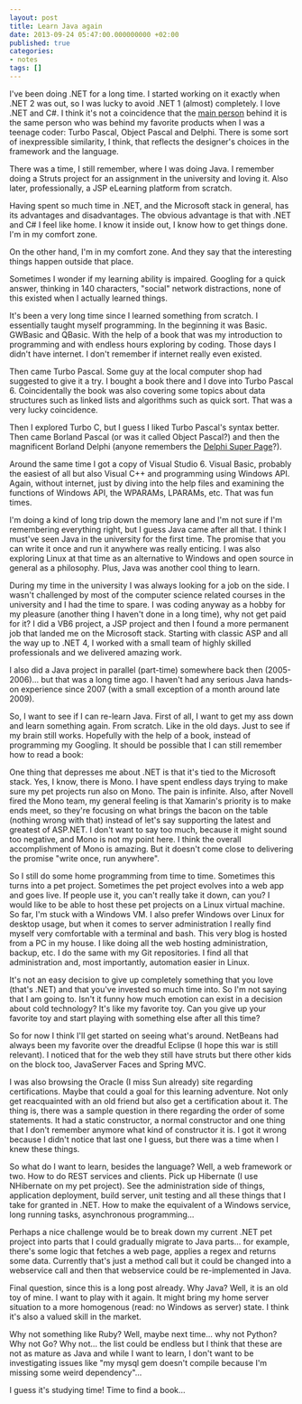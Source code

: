 ```yaml
---
layout: post
title: Learn Java again
date: 2013-09-24 05:47:00.000000000 +02:00
published: true
categories:
- notes
tags: []
---
```


I've been doing .NET for a long time. I started working on it exactly when .NET 2 was out, so I was lucky to avoid .NET 1 (almost) completely. I love .NET and C#. I think it's not a coincidence that the <a href="http://en.wikipedia.org/wiki/Anders_Hejlsberg">main person</a> behind it is the same person who was behind my favorite products when I was a teenage coder: Turbo Pascal, Object Pascal and Delphi. There is some sort of inexpressible similarity, I think, that reflects the designer's choices in the framework and the language.

There was a time, I still remember, where I was doing Java. I remember doing a Struts project for an assignment in the university and loving it. Also later, professionally, a JSP eLearning platform from scratch.

Having spent so much time in .NET, and the Microsoft stack in general, has its advantages and disadvantages. The obvious advantage is that with .NET and C# I feel like home. I know it inside out, I know how to get things done. I'm in my comfort zone.

On the other hand, I'm in my comfort zone. And they say that the interesting things happen outside that place.

Sometimes I wonder if my learning ability is impaired. Googling for a quick answer, thinking in 140 characters, "social" network distractions, none of this existed when I actually learned things.

It's been a very long time since I learned something from scratch. I essentially taught myself programming. In the beginning it was Basic. GWBasic and QBasic. With the help of a book that was my introduction to programming and with endless hours exploring by coding. Those days I didn't have internet. I don't remember if internet really even existed.

Then came Turbo Pascal. Some guy at the local computer shop had suggested to give it a try. I bought a book there and I dove into Turbo Pascal 6. Coincidentally the book was also covering some topics about data structures such as linked lists and algorithms such as quick sort. That was a very lucky coincidence.

Then I explored Turbo C, but I guess I liked Turbo Pascal's syntax better. Then came Borland Pascal (or was it called Object Pascal?) and then the magnificent Borland Delphi (anyone remembers the <a href="http://delphi.icm.edu.pl/">Delphi Super Page</a>?).

Around the same time I got a copy of Visual Studio 6. Visual Basic, probably the easiest of all but also Visual C++ and programming using Windows API. Again, without internet, just by diving into the help files and examining the functions of Windows API, the WPARAMs, LPARAMs, etc. That was fun times.

I'm doing a kind of long trip down the memory lane and I'm not sure if I'm remembering everything right, but I guess Java came after all that. I think I must've seen Java in the university for the first time. The promise that you can write it once and run it anywhere was really enticing. I was also exploring Linux at that time as an alternative to Windows and open source in general as a philosophy. Plus, Java was another cool thing to learn.

During my time in the university I was always looking for a job on the side. I wasn't challenged by most of the computer science related courses in the university and I had the time to spare. I was coding anyway as a hobby for my pleasure (another thing I haven't done in a long time), why not get paid for it? I did a VB6 project, a JSP project and then I found a more permanent job that landed me on the Microsoft stack. Starting with classic ASP and all the way up to .NET 4, I worked with a small team of highly skilled professionals and we delivered amazing work.

I also did a Java project in parallel (part-time) somewhere back then (2005-2006)... but that was a long time ago. I haven't had any serious Java hands-on experience since 2007 (with a small exception of a month around late 2009).

So, I want to see if I can re-learn Java. First of all, I want to get my ass down and learn something again. From scratch. Like in the old days. Just to see if my brain still works. Hopefully with the help of a book, instead of programming my Googling. It should be possible that I can still remember how to read a book:

One thing that depresses me about .NET is that it's tied to the Microsoft stack. Yes, I know, there is Mono. I have spent endless days trying to make sure my pet projects run also on Mono. The pain is infinite. Also, after Novell fired the Mono team, my general feeling is that Xamarin's priority is to make ends meet, so they're focusing on what brings the bacon on the table (nothing wrong with that) instead of let's say supporting the latest and greatest of ASP.NET. I don't want to say too much, because it might sound too negative, and Mono is not my point here. I think the overall accomplishment of Mono is amazing. But it doesn't come close to delivering the promise "write once, run anywhere".

So I still do some home programming from time to time. Sometimes this turns into a pet project. Sometimes the pet project evolves into a web app and goes live. If people use it, you can't really take it down, can you? I would like to be able to host these pet projects on a Linux virtual machine. So far, I'm stuck with a Windows VM. I also prefer Windows over Linux for desktop usage, but when it comes to server administration I really find myself very comfortable with a terminal and bash. This very blog is hosted from a PC in my house. I like doing all the web hosting administration, backup, etc. I do the same with my Git repositories. I find all that administration and, most importantly, automation easier in Linux.

It's not an easy decision to give up completely something that you love (that's .NET) and that you've invested so much time into. So I'm not saying that I am going to. Isn't it funny how much emotion can exist in a decision about cold technology? It's like my favorite toy. Can you give up your favorite toy and start playing with something else after all this time?

So for now I think I'll get started on seeing what's around. NetBeans had always been my favorite over the dreadful Eclipse (I hope this war is still relevant). I noticed that for the web they still have struts but there other kids on the block too, JavaServer Faces and Spring MVC.

I was also browsing the Oracle (I miss Sun already) site regarding certifications. Maybe that could a goal for this learning adventure. Not only get reacquainted with an old friend but also get a certification about it. The thing is, there was a sample question in there regarding the order of some statements. It had a static constructor, a normal constructor and one thing that I don't remember anymore what kind of constructor it is. I got it wrong because I didn't notice that last one I guess, but there was a time when I knew these things.

So what do I want to learn, besides the language? Well, a web framework or two. How to do REST services and clients. Pick up Hibernate (I use NHibernate on my pet project). See the administration side of things, application deployment, build server, unit testing and all these things that I take for granted in .NET. How to make the equivalent of a Windows service, long running tasks, asynchronous programming...

Perhaps a nice challenge would be to break down my current .NET pet project into parts that I could gradually migrate to Java parts... for example, there's some logic that fetches a web page, applies a regex and returns some data. Currently that's just a method call but it could be changed into a webservice call and then that webservice could be re-implemented in Java.

Final question, since this is a long post already. Why Java? Well, it is an old toy of mine. I want to play with it again. It might bring my home server situation to a more homogenous (read: no Windows as server) state. I think it's also a valued skill in the market.

Why not something like Ruby? Well, maybe next time... why not Python? Why not Go? Why not... the list could be endless but I think that these are not as mature as Java and while I want to learn, I don't want to be investigating issues like "my mysql gem doesn't compile because I'm missing some weird dependency"...

I guess it's studying time! Time to find a book...

